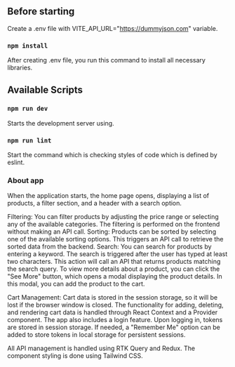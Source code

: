 ## Before starting

Create a .env file with VITE_API_URL="https://dummyjson.com" variable.

### `npm install`

After creating .env file, you run this command to install all necessary libraries.

## Available Scripts

### `npm run dev`
Starts the development server using.

### `npm run lint`
Start the command which is checking styles of code which is defined by eslint.

### About app

When the application starts, the home page opens, displaying a list of products, a filter section, and a header with a search option.

Filtering: You can filter products by adjusting the price range or selecting any of the available categories. The filtering is performed on the frontend without making an API call.
Sorting: Products can be sorted by selecting one of the available sorting options. This triggers an API call to retrieve the sorted data from the backend.
Search: You can search for products by entering a keyword. The search is triggered after the user has typed at least two characters. This action will call an API that returns products matching the search query.
To view more details about a product, you can click the "See More" button, which opens a modal displaying the product details. In this modal, you can add the product to the cart.

Cart Management: Cart data is stored in the session storage, so it will be lost if the browser window is closed. The functionality for adding, deleting, and rendering cart data is handled through React Context and a Provider component.
The app also includes a login feature. Upon logging in, tokens are stored in session storage. If needed, a "Remember Me" option can be added to store tokens in local storage for persistent sessions.

All API management is handled using RTK Query and Redux. The component styling is done using Tailwind CSS.


